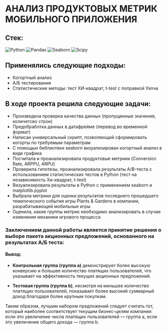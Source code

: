 # АНАЛИЗ ПРОДУКТОВЫХ МЕТРИК МОБИЛЬНОГО ПРИЛОЖЕНИЯ
## Стек:
![Python](https://img.shields.io/badge/python-3670A0?style=for-the-badge&logo=python&logoColor=ffdd54)
![Pandas](https://img.shields.io/badge/pandas-%23150458.svg?style=for-the-badge&logo=pandas&logoColor=white)
![Seaborn](https://img.shields.io/badge/Seaborn-blue?logo=seaborn&logoColor=white&style=for-the-badge)
![Scipy](https://img.shields.io/badge/Scipy-blue?logo=Scipy&logoColor=white&style=for-the-badge)

## Применялись следующие подходы:
+ Когортный анализ
+ А/Б тестирование
+ Статистические методы: тест ХИ-квадрат, t-test с поправкой Уэлча

## В ходе проекта решила следующие задачи:
+ Произведена проверка качества данных (пропущенные значения, количетсво строк)
+ Предобработка данных в датафрейме (перевод во временной формат)
+ Написан универсальный скрипт, позволяющий сформировать когорты по требуемым параметрам 
+ С помощью библиотеки seaborn визуализирован когортный анализ в виде графика
+ Посчитала и проанализировала продуктовые метрики (Conversion Rate, ARPPU, ARPU)
+ Проверила гипотезы, проанализировала результаты А/B-теста с использованием статистических тестов в Python (тест на независимость Хи-квадрат, t-test)
+ Визуализировала результаты в Python с применением seaborn и matplotlib.pyplot
+ Выбрала метрики для оценки результатов последнего прошедшего тематического события игры Plants & Gardens в компании, разрабатывающей мобильные игры
+ Оценилa, какие группы метрик необходимо анализировать в случае изменения механики игрового процесса

### Заключением данной работы является принятие решения о выборе пакета акционных предложений, основанного на результатах A/Б теста:

#### Вывод:

* **Контрольная группа (группа a)** демонстрирует более высокую конверсию и большее количество платящих пользователей, что указывает на эффективность текущих акционных предложений.

* **Тестовая группа (группа b)**, несмотря на меньшее количество платящих пользователей, показывает более высокий суммарный доход благодаря более крупным покупкам.

Таким образом, лучшим набором предложений следует считать тот, который наиболее соответствует текущим бизнес-целям компании: если это увеличение числа платящих пользователей — группа a, если это увеличение общего дохода — группа b.
